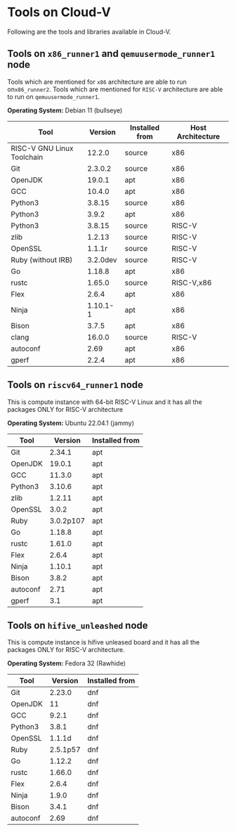 # Tools on Cloud-V

Following are the tools and libraries available in Cloud-V.

## Tools on `x86_runner1` and `qemuusermode_runner1` node

Tools which are mentioned for `x86` architecture are able to run on`x86_runner2`. Tools which are mentioned for `RISC-V` architecture are able to run on `qemuusermode_runner1`.  

**Operating System:** Debian 11 (bullseye)

| Tool | Version | Installed from | Host Architecture |
| ---- | ------- | -------------- | ------------ |
| RISC-V GNU Linux Toolchain | 12.2.0 | source | x86 |
| Git | 2.3.0.2 | source | x86 |
| OpenJDK | 19.0.1 | apt | x86 |
| GCC | 10.4.0 | apt | x86 |
| Python3 | 3.8.15 | source | x86 |
| Python3 | 3.9.2 | apt | x86 |
| Python3 | 3.8.15 | source | RISC-V |
| zlib | 1.2.13 | source | RISC-V |
| OpenSSL | 1.1.1r | source | RISC-V |
| Ruby (without IRB) | 3.2.0dev | source | RISC-V |
| Go | 1.18.8 | apt | x86 |
| rustc | 1.65.0 | source | RISC-V,x86 |
| Flex | 2.6.4 | apt | x86 |
| Ninja | 1.10.1-1 | apt | x86 |
| Bison | 3.7.5 | apt | x86 |  
| clang | 16.0.0 | source | RISC-V |
| autoconf | 2.69 | apt | x86 |
| gperf | 2.2.4 | apt | x86 |

## Tools on `riscv64_runner1` node

This is compute instance with 64-bit RISC-V Linux and it has all the packages ONLY for RISC-V architecture  

**Operating System:** Ubuntu 22.04.1 (jammy)

| Tool | Version | Installed from |
| ---- | ------- | -------------- |
| Git | 2.34.1 | apt |
| OpenJDK | 19.0.1 | apt |
| GCC | 11.3.0 | apt |
| Python3 | 3.10.6 | apt |
| zlib | 1.2.11 | apt |
| OpenSSL | 3.0.2 | apt |
| Ruby | 3.0.2p107 | apt |
| Go | 1.18.8 | apt |
| rustc | 1.61.0 | apt |
| Flex | 2.6.4 | apt |
| Ninja | 1.10.1 | apt |
| Bison | 3.8.2 | apt |
| autoconf | 2.71 | apt |
| gperf | 3.1 | apt |

## Tools on `hifive_unleashed` node

This is compute instance is hifive unleased board and it has all the packages ONLY for RISC-V architecture.  

**Operating System:** Fedora 32 (Rawhide)

| Tool | Version | Installed from |
| ---- | ------- | -------------- |
| Git | 2.23.0 | dnf |
| OpenJDK | 11 | dnf |
| GCC | 9.2.1 | dnf |
| Python3 | 3.8.1 | dnf |
| OpenSSL | 1.1.1d | dnf |
| Ruby | 2.5.1p57 | dnf |
| Go | 1.12.2 | dnf |
| rustc | 1.66.0 | dnf |
| Flex | 2.6.4 | dnf |
| Ninja | 1.9.0 | dnf |
| Bison | 3.4.1 | dnf |
| autoconf | 2.69 | dnf |
